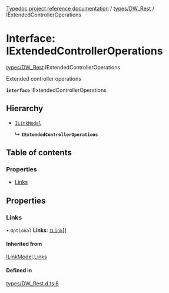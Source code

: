 [Typedoc project reference documentation](../README.md) / [types/DW_Rest](../modules/types_dw_rest.md) / IExtendedControllerOperations

# Interface: IExtendedControllerOperations

[types/DW_Rest](../modules/types_dw_rest.md).IExtendedControllerOperations

Extended controller operations

**`interface`** IExtendedControllerOperations

## Hierarchy

- [`ILinkModel`](types_dw_rest.ilinkmodel.md)

  ↳ **`IExtendedControllerOperations`**

## Table of contents

### Properties

- [Links](types_dw_rest.iextendedcontrolleroperations.md#links)

## Properties

### Links

• `Optional` **Links**: [`ILink`](types_dw_rest.ilink.md)[]

#### Inherited from

[ILinkModel](types_dw_rest.ilinkmodel.md).[Links](types_dw_rest.ilinkmodel.md#links)

#### Defined in

[types/DW_Rest.d.ts:8](https://github.com/DocuWare/REST-Sample-TS/blob/828b3d4/src/types/DW_Rest.d.ts#L8)
